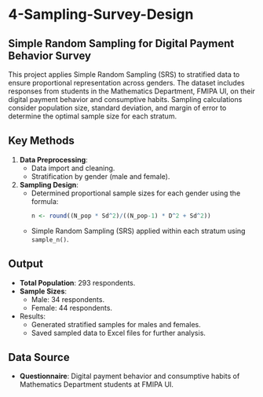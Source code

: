 # 4-Sampling-Survey-Design

## Simple Random Sampling for Digital Payment Behavior Survey
This project applies Simple Random Sampling (SRS) to stratified data to ensure proportional representation across genders. The dataset includes responses from students in the Mathematics Department, FMIPA UI, on their digital payment behavior and consumptive habits. Sampling calculations consider population size, standard deviation, and margin of error to determine the optimal sample size for each stratum.

## Key Methods
1. **Data Preprocessing**:
   - Data import and cleaning.
   - Stratification by gender (male and female).
2. **Sampling Design**:
   - Determined proportional sample sizes for each gender using the formula:
     ```R
     n <- round((N_pop * Sd^2)/((N_pop-1) * D^2 + Sd^2))
     ```
   - Simple Random Sampling (SRS) applied within each stratum using `sample_n()`.

## Output
- **Total Population**: 293 respondents.
- **Sample Sizes**:
  - Male: 34 respondents.
  - Female: 44 respondents.
- Results:
  - Generated stratified samples for males and females.
  - Saved sampled data to Excel files for further analysis.

## Data Source
- **Questionnaire**: Digital payment behavior and consumptive habits of Mathematics Department students at FMIPA UI.
